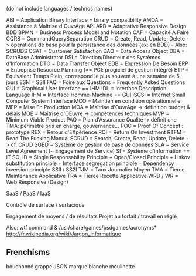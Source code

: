 (do not include languages / technos names)

ABI = Application Binary Interface = binary compatibility
AMOA = Assistance à Maîtrise d'OuvrAge
API
ARD = Adaptative Responsive Design
BDD
BPMN = Business Process Model and Notation
CAF = Capacité A Faire
CQRS = CommandQuerySeparation
CRUD = Create, Read, Update, Delete -> opérations de base pour la persistance des données (ex: en BDD) - Also: SCRUDS
CSAT = Customer Satisfaction
DAO = Data Access Object
DBA = DataBase Administrator
DSI = Direction/Directeur des Systèmes d'Information
DTO = Data Transfer Object
EDB = Expression De Besoin
ERP = Entreprise Resource Planning (== PGI: progiciel de gestion intégré)
ETP = Equivalent Temps Plein, correspond le plus souvent à une semaine de 5 jours
ESN = SSII
FAQ = Foire aux Questions = Frequently Asked Questions
GUI = Graphical User Interface == IHM
IDL = Interface Description Language
IHM = Interface Homme-Machine == GUI
iSCSI = Internet Small Computer System Interface
MCO = Maintien en condition opérationnelle
MEP = Mise En Production
MOA = Maîtrise d'OuvrAge -> définition budget & délais
MOE = Maîtrise d'OEuvre -> compétences techniques
MVP = Minimum Viable Product
PAQ = Plan d'Assurance Qualité -> définit une TMA: périmètre pris en charge, gouvernance...
POC = Proof Of Concept : prototype
REX = Retour d'EXpérience
ROI = Return On Investment
RTFM = Read The Fucking Manual
SCRUD = Search, Create, Read, Update, Delete -> cf. CRUD
SGBD = Système de gestion de base de données
SLA = Service Level Agreement (~ Engagement de Service)
SI = Système d'information == IT
SOLID = Single Responsability Principle + Open/Closed Principle + Liskov substitution principle + Interface segregation principle + Dependency inversion principle
SSII / SS2I
TJM = Taux Journalier Moyen
TMA = Tierce Maintenance Applicative
TRA = Tierce Recette Applicative
WRD / WR = Web Responsive (Design)

SaaS / PaaS / IaaS

Contrôle de surface / surfacique

Engagement de moyens / de résultats
Projet au forfait / travail en régie

Also: wtf command & /usr/share/games/bsdgames/acronyms*
http://fr.wikipedia.org/wiki/Jargon_informatique

## Frenchisms
bouchonné
grappe JSON
marque blanche
moulinette
